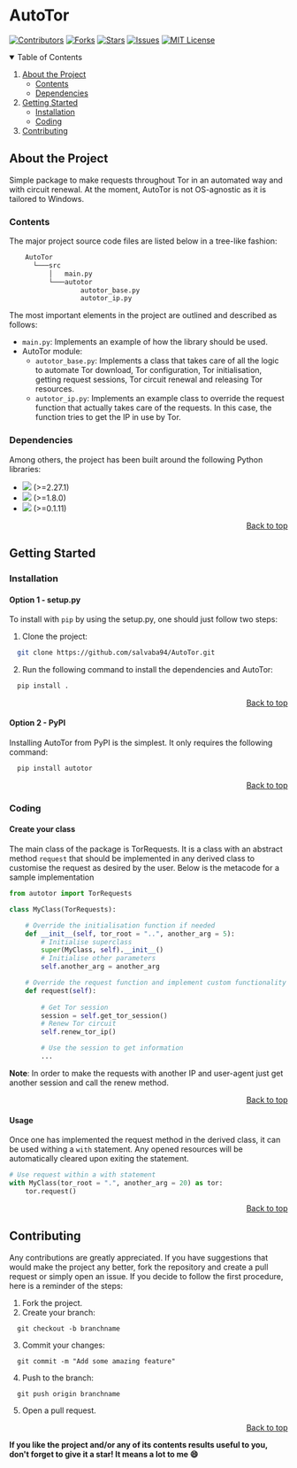 # AutoTor

<div id="top"></div>

[![Contributors][contributors-shield]][contributors-url]
[![Forks][forks-shield]][forks-url]
[![Stars][stars-shield]][stars-url]
[![Issues][issues-shield]][issues-url]
[![MIT License][license-shield]][license-url]

<!-- TOC -->
<details open=true>
  <summary>Table of Contents</summary>
  <ol>
    <li>
      <a href="#about-the-project">About the Project</a>
       <ul>
        <li><a href="#contents">Contents</a></li>
        <li><a href="#dependencies">Dependencies</a></li>
      </ul>
    </li>
    <li>
      <a href="#getting-started">Getting Started</a>
      <ul>
        <li><a href="#installation">Installation</a></li>
        <li><a href="#coding">Coding</a></li>
      </ul>
    </li>
    <li><a href="#contributing">Contributing</a></li>
  </ol>
</details>
<!-- /TOC -->


<!-- ABOUT -->
## About the Project
Simple package to make requests throughout Tor in an automated way and with circuit renewal. At the moment, AutoTor is not OS-agnostic as it is tailored to Windows.

### Contents
The major project source code files are listed below in a tree-like fashion:

```bash
    AutoTor
      └───src
          │   main.py
          └───autotor
                  autotor_base.py
                  autotor_ip.py
```

The most important elements in the project are outlined and described as follows:
* ```main.py```: Implements an example of how the library should be used.
* AutoTor module:
  * ```autotor_base.py```: Implements a class that takes care of all the logic to automate Tor download, Tor configuration, Tor initialisation, getting request sessions, Tor circuit renewal and releasing Tor resources.
  * ```autotor_ip.py```: Implements an example class to override the request function that actually takes care of the requests. In this case, the function tries to get the IP in use by Tor. 

### Dependencies
Among others, the project has been built around the following Python libraries:

* [![][requests-logo]][requests-link] (>=2.27.1)
* [![][stem-logo]][stem-link] (>=1.8.0) 
* [![][fake-useragent-logo]][fake-useragent-link] (>=0.1.11)

<p align="right"><a href="#top">Back to top</a></p>
<!-- /ABOUT -->


<!-- START -->
## Getting Started
### Installation

#### Option 1 - setup.py
To install with ```pip``` by using the setup.py, one should just follow two steps:
1. Clone the project:
```bash
  git clone https://github.com/salvaba94/AutoTor.git
```
2. Run the following command to install the dependencies and AutoTor:
```bash
  pip install .
```

<p align="right"><a href="#top">Back to top</a></p>

#### Option 2 - PyPI
Installing AutoTor from PyPI is the simplest. It only requires the following command:

```bash
  pip install autotor
```

<p align="right"><a href="#top">Back to top</a></p>

### Coding

#### Create your class
The main class of the package is TorRequests. It is a class with an abstract method ```request``` that should be implemented in any derived class to customise the request as desired by the user. Below is the metacode for a sample implementation 

```python
from autotor import TorRequests

class MyClass(TorRequests):

    # Override the initialisation function if needed
    def __init__(self, tor_root = "..", another_arg = 5):
        # Initialise superclass
        super(MyClass, self).__init__()
        # Initialise other parameters
        self.another_arg = another_arg

    # Override the request function and implement custom functionality
    def request(self):
        
        # Get Tor session
        session = self.get_tor_session()
        # Renew Tor circuit
        self.renew_tor_ip()

        # Use the session to get information
        ...
```
**Note**: In order to make the requests with another IP and user-agent just get another session and call the renew method. 

<p align="right"><a href="#top">Back to top</a></p>

#### Usage
Once one has implemented the request method in the derived class, it can be used withing a ```with``` statement. Any opened resources will be automatically cleared upon exiting the statement.

```python
# Use request within a with statement
with MyClass(tor_root = ".", another_arg = 20) as tor:
    tor.request()
```

<p align="right"><a href="#top">Back to top</a></p>

<!-- /START -->

<!-- CONTRIBUTING -->
## Contributing

Any contributions are greatly appreciated. If you have suggestions that would make the project any better, fork the repository and create a pull request or simply open an issue. If you decide to follow the first procedure, here is a reminder of the steps:

1. Fork the project.
2. Create your branch:
```
  git checkout -b branchname
```
3. Commit your changes:
```
  git commit -m "Add some amazing feature"
```
4. Push to the branch: 
```
  git push origin branchname
```
5. Open a pull request.

<p align="right"><a href="#top">Back to top</a></p>


**If you like the project and/or any of its contents results useful to you, don't forget to give it a star! It means a lot to me 😄**

<!-- LINKS -->
[contributors-shield]: https://img.shields.io/github/contributors/salvaba94/AutoTor.svg?style=plastic&color=0e76a8
[contributors-url]: https://github.com/salvaba94/AutoTor/graphs/contributors
[forks-shield]: https://img.shields.io/github/forks/salvaba94/AutoTor.svg?style=plastic&color=0e76a8
[forks-url]: https://github.com/salvaba94/AutoTor/network/members
[stars-shield]: https://img.shields.io/github/stars/salvaba94/AutoTor.svg?style=plastic&color=0e76a8
[stars-url]: https://github.com/salvaba94/G2Net/stargazers
[issues-shield]: https://img.shields.io/github/issues/salvaba94/AutoTor.svg?style=plastic&color=0e76a8
[issues-url]: https://github.com/salvaba94/AutoTor/issues
[license-shield]: https://img.shields.io/github/license/salvaba94/AutoTor.svg?style=plastic&color=0e76a8
[license-url]: https://github.com/othneildrew/Best-README-Template/blob/master/LICENSE.txt
[stem-logo]: https://img.shields.io/badge/Tools-Stem-informational?style=plastic&logo=stem&logoColor=white&color=0e76a8
[stem-link]: https://stem.torproject.org/
[requests-logo]: https://img.shields.io/badge/Tools-Requests-informational?style=plastic&logo=requests&logoColor=white&color=0e76a8
[requests-link]: https://docs.python-requests.org/en/latest/
[fake-useragent-logo]: https://img.shields.io/badge/Tools-Fake_UserAgent-informational?style=plastic&logo=fake_useragent&logoColor=white&color=0e76a8
[fake-useragent-link]: https://github.com/hellysmile/fake-useragent

<!-- /LINKS -->
